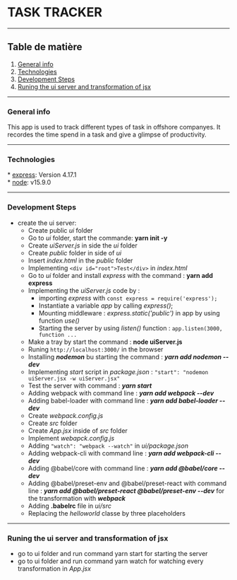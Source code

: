 # TASK TRACKER

---

## Table de matière

1. [General info](#general-info)
2. [Technologies](#technologie)
3. [Development Steps](#development-steps)
4. [Runing the ui server and transformation of jsx](#runing-ui-server)

---

### General info

This app is used to track different types of task in offshore companyes. It recordes the time spend in a task and
give a glimpse of productivity.

---

### Technologies

\* [express](https://expressjs.com/fr/4x/api.html): Version 4.17.1  
\* [node](https://nodejs.org/dist/v14.17.6/node-v14.17.6-x64.msi): v15.9.0

---

### Development Steps

- create the ui server:
  - Create public _ui_ folder
  - Go to _ui_ folder, start the commande: **yarn init -y**
  - Create _uiServer.js_ in side the _ui_ folder
  - Create _public_ folder in side of _ui_
  - Insert _index.html_ in the _public_ folder
  - Implementing `<div id="root">Test</div>` in _index.html_
  - Go to _ui_ folder and install _express_ with the command : **yarn add express**
  - Implementing the _uiServer.js_ code by :
    - importing _express_ with `const express = require('express');`
    - Instantiate a variable _app_ by calling _express()_;
    - Mounting middleware : _express.static('public')_ in app by using function _use()_
    - Starting the server by using _listen()_ function : `app.listen(3000, function ...`
  - Make a tray by start the command : **node uiServer.js**
  - Runing `http://localhost:3000/` in the browser
  - Installing **_nodemon_** bu starting the command : **_yarn add nodemon --dev_**
  - Implementing _start_ script in _package.json_ : `"start": "nodemon uiServer.jsx -w uiServer.jsx"`
  - Test the server with command : **_yarn start_**
  - Adding webpack with command line : **_yarn add webpack --dev_**
  - Adding babel-loader with command line : **_yarn add babel-loader --dev_**
  - Create _webpack.config.js_
  - Create _src_ folder
  - Create _App.jsx_ inside of _src_ folder
  - Implement _webapck.config.js_
  - Adding `"watch": "webpack --watch"` in _ui/package.json_
  - Adding webpack-cli with command line : **_yarn add webpack-cli --dev_**
  - Adding @babel/core with command line : **_yarn add @babel/core --dev_**
  - Adding @babel/preset-env and @babel/preset-react with command line : **_yarn add @babel/preset-react @babel/preset-env --dev_** for the transformation with **_webpack_**
  - Adding **.babelrc** file in _ui/src_
  - Replacing the _helloworld_ classe by three placeholders

---

### Runing the ui server and transformation of jsx

- go to ui folder and run command yarn start for starting the server
- go to ui folder and run command yarn watch for watching every transformation in _App.jsx_
